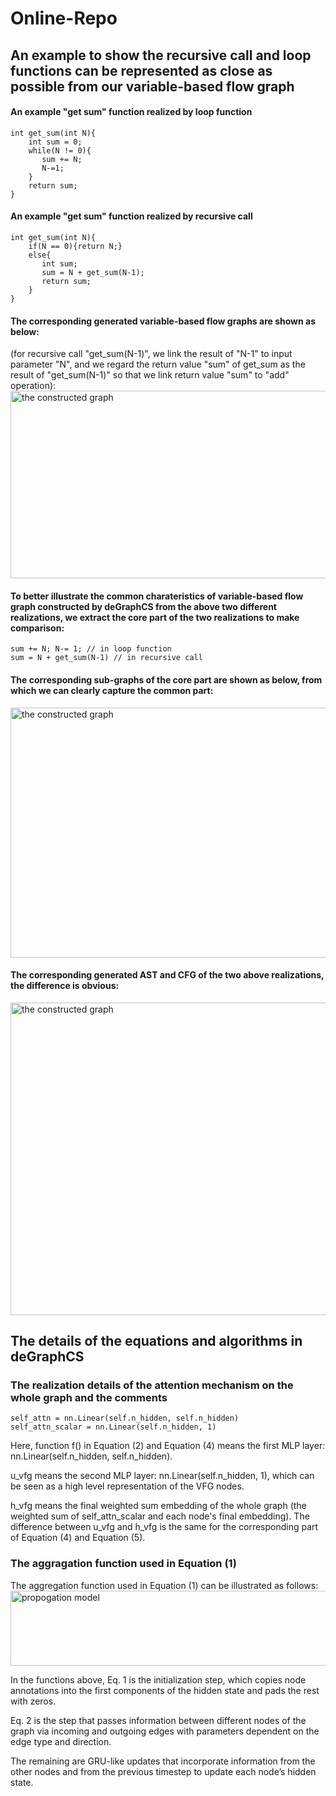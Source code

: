 # Online-Repo

## An example to show the recursive call and loop functions can be represented as close as possible from our variable-based flow graph
#### An example "get sum" function realized by loop function
```
int get_sum(int N){
    int sum = 0;
    while(N != 0){
       sum += N;
       N-=1;
    }
    return sum;
}
```
#### An example "get sum" function realized by recursive call
```
int get_sum(int N){
    if(N == 0){return N;}
    else{
       int sum;
       sum = N + get_sum(N-1);
       return sum; 
    }
}
```
#### The corresponding generated variable-based flow graphs are shown as below:
(for recursive call "get_sum(N-1)", we link the result of "N-1" to input parameter "N", and we regard the return value "sum" of get_sum as the result of "get_sum(N-1)" so that we link return value "sum" to "add" operation):
<img src="https://github.com/degraphcs/DeGraphCS/blob/main/Appendix/vfg_of_loop_recur.png" width="600" height="300" alt="the constructed graph"/><br/>

#### To better illustrate the common charateristics of variable-based flow graph constructed by deGraphCS from the above two different realizations, we extract the core part of the two realizations to make comparison:
```
sum += N; N-= 1; // in loop function
sum = N + get_sum(N-1) // in recursive call
```
#### The corresponding sub-graphs of the core part are shown as below, from which we can clearly capture the common part:
<img src="https://github.com/degraphcs/DeGraphCS/blob/main/Appendix/subgraph_compare.png" width="600" height="400" alt="the constructed graph"/><br/>

#### The corresponding generated AST and CFG of the two above realizations, the difference is obvious:
<img src="https://github.com/degraphcs/DeGraphCS/blob/main/Appendix/baseline_comparison.png" width="600" height="500" alt="the constructed graph"/><br/>

## The details of the equations and algorithms in deGraphCS
### The realization details of the attention mechanism on the whole graph and the comments
```
self_attn = nn.Linear(self.n_hidden, self.n_hidden)
self_attn_scalar = nn.Linear(self.n_hidden, 1)
```

Here, function f() in Equation (2) and Equation (4) means the first MLP layer: nn.Linear(self.n_hidden, self.n_hidden).

u_vfg means the second MLP layer: nn.Linear(self.n_hidden, 1), which can be seen as a high level representation of the VFG nodes.

h_vfg means the final weighted sum embedding of the whole graph (the weighted sum of self_attn_scalar and each node's final embedding). The difference between u_vfg and h_vfg is the same for the corresponding part of Equation (4) and Equation (5).

### The aggragation function used in Equation (1)
The aggregation function used in Equation (1) can be illustrated as follows:
<img src="https://github.com/degraphcs/DeGraphCS/blob/main/Appendix/propagation%20model.png" width="800" height="120" alt="propogation model"/><br/>

In the functions above, Eq. 1 is the initialization step, which copies node annotations into the first components
of the hidden state and pads the rest with zeros. 

Eq. 2 is the step that passes information between
different nodes of the graph via incoming and outgoing edges with parameters dependent on the edge
type and direction. 

The remaining are GRU-like updates that incorporate information from the other nodes and from the previous timestep
to update each node’s hidden state.









